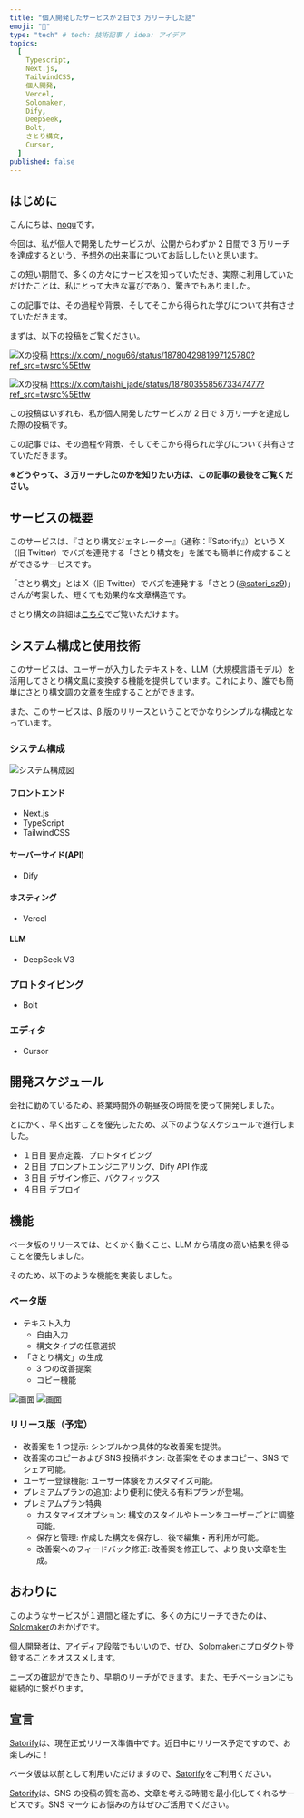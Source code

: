 ```yaml
---
title: "個人開発したサービスが２日で3 万リーチした話"
emoji: "👋"
type: "tech" # tech: 技術記事 / idea: アイデア
topics:
  [
    Typescript,
    Next.js,
    TailwindCSS,
    個人開発,
    Vercel,
    Solomaker,
    Dify,
    DeepSeek,
    Bolt,
    さとり構文,
    Cursor,
  ]
published: false
---
```


## はじめに

こんにちは、[nogu](https://x.com/_nogu66)です。

今回は、私が個人で開発したサービスが、公開からわずか 2 日間で 3 万リーチを達成するという、予想外の出来事についてお話ししたいと思います。

この短い期間で、多くの方々にサービスを知っていただき、実際に利用していただけたことは、私にとって大きな喜びであり、驚きでもありました。

この記事では、その過程や背景、そしてそこから得られた学びについて共有させていただきます。

まずは、以下の投稿をご覧ください。

![Xの投稿](/images/release-satorify-beta-version/post-1.png "@_nogu66の投稿")
https://x.com/_nogu66/status/1878042981997125780?ref_src=twsrc%5Etfw

![Xの投稿](/images/release-satorify-beta-version/post-2.png "@taishi_jadeの投稿")
https://x.com/taishi_jade/status/1878035585673347477?ref_src=twsrc%5Etfw

この投稿はいずれも、私が個人開発したサービスが 2 日で 3 万リーチを達成した際の投稿です。

この記事では、その過程や背景、そしてそこから得られた学びについて共有させていただきます。

**※どうやって、３万リーチしたのかを知りたい方は、この記事の最後をご覧ください。**

## サービスの概要

このサービスは、『さとり構文ジェネレーター』（通称：『Satorify』）という X（旧 Twitter）でバズを連発する「さとり構文を」を誰でも簡単に作成することができるサービスです。

「さとり構文」とは X（旧 Twitter）でバズを連発する「さとり([@satori_sz9](https://x.com/satori_sz9))」さんが考案した、短くても効果的な文章構造です。

さとり構文の詳細は[こちら](https://note.com/nogu66/n/n935806694006)でご覧いただけます。

## システム構成と使用技術

このサービスは、ユーザーが入力したテキストを、LLM（大規模言語モデル）を活用してさとり構文風に変換する機能を提供しています。これにより、誰でも簡単にさとり構文調の文章を生成することができます。

また、このサービスは、β 版のリリースということでかなりシンプルな構成となっています。

### システム構成

![システム構成図](/images/release-satorify-beta-version/satorify-architecture-diagram.png "Satorifyのシステム構成")

#### フロントエンド

- Next.js
- TypeScript
- TailwindCSS

#### サーバーサイド(API)

- Dify

#### ホスティング

- Vercel

#### LLM

- DeepSeek V3

### プロトタイピング

- Bolt

### エディタ

- Cursor

## 開発スケジュール

会社に勤めているため、終業時間外の朝昼夜の時間を使って開発しました。

とにかく、早く出すことを優先したため、以下のようなスケジュールで進行しました。

- １日目 要点定義、プロトタイピング
- ２日目 プロンプトエンジニアリング、Dify API 作成
- ３日目 デザイン修正、バクフィックス
- ４日目 デプロイ

## 機能

ベータ版のリリースでは、とくかく動くこと、LLM から精度の高い結果を得ることを優先しました。

そのため、以下のような機能を実装しました。

### ベータ版

- テキスト入力
  - 自由入力
  - 構文タイプの任意選択
- 「さとり構文」の生成
  - 3 つの改善提案
  - コピー機能

![画面](/images/release-satorify-beta-version/satorify-1.png "Satorifyのホーム画面")
![画面](/images/release-satorify-beta-version/satorify-2.png "Satorifyの生成画面")

### リリース版（予定）

- 改善案を 1 つ提示: シンプルかつ具体的な改善案を提供。
- 改善案のコピーおよび SNS 投稿ボタン: 改善案をそのままコピー、SNS でシェア可能。
- ユーザー登録機能: ユーザー体験をカスタマイズ可能。
- プレミアムプランの追加: より便利に使える有料プランが登場。
- プレミアムプラン特典
  - カスタマイズオプション: 構文のスタイルやトーンをユーザーごとに調整可能。
  - 保存と管理: 作成した構文を保存し、後で編集・再利用が可能。
  - 改善案へのフィードバック修正: 改善案を修正して、より良い文章を生成。

## おわりに

このようなサービスが１週間と経たずに、多くの方にリーチできたのは、[Solomaker](https://www.solomaker.dev/)のおかげです。

個人開発者は、アイディア段階でもいいので、ぜひ、[Solomaker](https://www.solomaker.dev/)にプロダクト登録することをオススメします。

ニーズの確認ができたり、早期のリーチができます。また、モチベーションにも継続的に繋がります。

## 宣言

[Satorify](https://satorify.com/)は、現在正式リリース準備中です。近日中にリリース予定ですので、お楽しみに！

ベータ版は以前として利用いただけますので、[Satorify](https://satorify.com/)をご利用ください。

[Satorify](https://satorify.com/)は、SNS の投稿の質を高め、文章を考える時間を最小化してくれるサービスです。SNS マーケにお悩みの方はぜひご活用でください。

